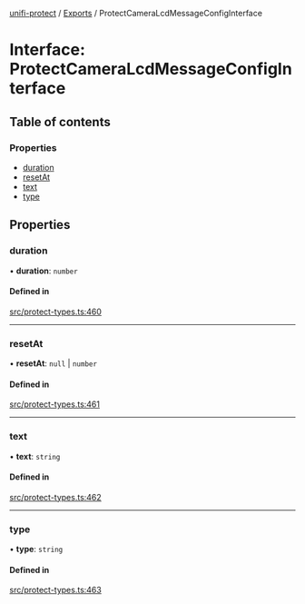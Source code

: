 [unifi-protect](../README.md) / [Exports](../modules.md) / ProtectCameraLcdMessageConfigInterface

# Interface: ProtectCameraLcdMessageConfigInterface

## Table of contents

### Properties

- [duration](ProtectCameraLcdMessageConfigInterface.md#duration)
- [resetAt](ProtectCameraLcdMessageConfigInterface.md#resetat)
- [text](ProtectCameraLcdMessageConfigInterface.md#text)
- [type](ProtectCameraLcdMessageConfigInterface.md#type)

## Properties

### duration

• **duration**: `number`

#### Defined in

[src/protect-types.ts:460](https://github.com/hjdhjd/unifi-protect/blob/a536a5f/src/protect-types.ts#L460)

___

### resetAt

• **resetAt**: ``null`` \| `number`

#### Defined in

[src/protect-types.ts:461](https://github.com/hjdhjd/unifi-protect/blob/a536a5f/src/protect-types.ts#L461)

___

### text

• **text**: `string`

#### Defined in

[src/protect-types.ts:462](https://github.com/hjdhjd/unifi-protect/blob/a536a5f/src/protect-types.ts#L462)

___

### type

• **type**: `string`

#### Defined in

[src/protect-types.ts:463](https://github.com/hjdhjd/unifi-protect/blob/a536a5f/src/protect-types.ts#L463)
